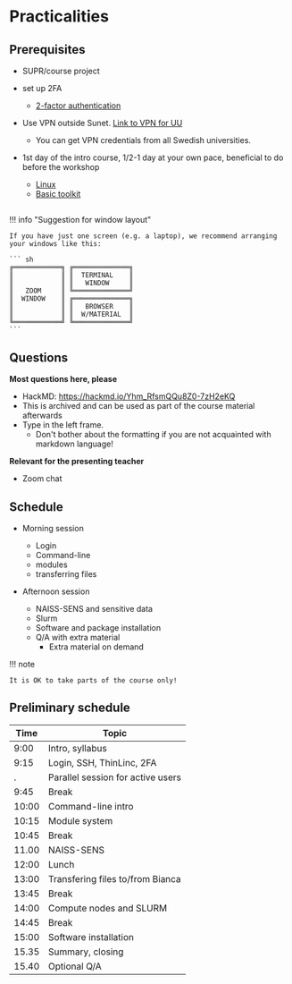 # Practicalities

## Prerequisites


- SUPR/course project
- set up 2FA
    - [2-factor authentication](https://www.uppmax.uu.se/support/user-guides/setting-up-two-factor-authentication/)

- Use VPN outside Sunet. [Link to VPN for UU](https://mp.uu.se/en/web/info/stod/it-telefoni/it-support/network-on-campus/vpn-service)
  - You can get VPN credentials from all Swedish universities.

- 1st day of the intro course, 1/2-1 day at your own pace, beneficial to do before the workshop

    - [Linux](https://uppmax.github.io/uppmax_intro/linux.html)
    - [Basic toolkit](https://uppmax.github.io/uppmax_intro/linux_basics.html)

## 

!!! info "Suggestion for window layout"

    If you have just one screen (e.g. a laptop), we recommend arranging your windows like this:

    ``` sh
    ╔════════════╗ ╔══════════════╗
    ║            ║ ║  TERMINAL    ║
    ║            ║ ║   WINDOW     ║
    ║   ZOOM     ║ ╚══════════════╝
    ║  WINDOW    ║ ╔══════════════╗
    ║            ║ ║   BROWSER    ║
    ║            ║ ║  W/MATERIAL  ║
    ╚════════════╝ ╚══════════════╝
    ```
## Questions

**Most questions here, please**

- HackMD: <https://hackmd.io/Yhm_RfsmQQu8Z0-7zH2eKQ>
- This is archived and can be used as part of the course material afterwards
- Type in the left frame. 
    - Don't bother about the formatting if you are not acquainted with markdown language!

**Relevant for the presenting teacher**

- Zoom chat

## Schedule

- Morning session
    - Login
    - Command-line
    - modules
    - transferring files

- Afternoon session
    - NAISS-SENS and sensitive data
    - Slurm
    - Software and package installation
    - Q/A with extra material
        - Extra material on demand  

!!! note
 
    It is OK to take parts of the course only!

## Preliminary schedule 

Time |Topic
-----|--------------------------------
9:00 |Intro, syllabus
9:15 |Login, SSH, ThinLinc, 2FA
.    |Parallel session for active users
9:45 |Break
10:00|Command-line intro
10:15|Module system
10:45|Break
11.00|NAISS-SENS
12:00|Lunch
13:00|Transfering files to/from Bianca
13:45|Break
14:00|Compute nodes and SLURM
14:45|Break
15:00|Software installation
15.35|Summary, closing
15.40|Optional Q/A


